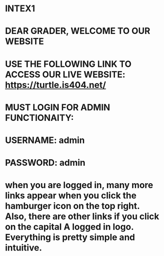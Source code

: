 # INTEX1

# DEAR GRADER, WELCOME TO OUR WEBSITE 

# USE THE FOLLOWING LINK TO ACCESS OUR LIVE WEBSITE: https://turtle.is404.net/

# MUST LOGIN FOR ADMIN FUNCTIONAITY:
# USERNAME: admin
# PASSWORD: admin 


# when you are logged in, many more links appear when you click the hamburger icon on the top right. Also, there are other links if you click on the capital A logged in logo. Everything is pretty simple and intuitive.